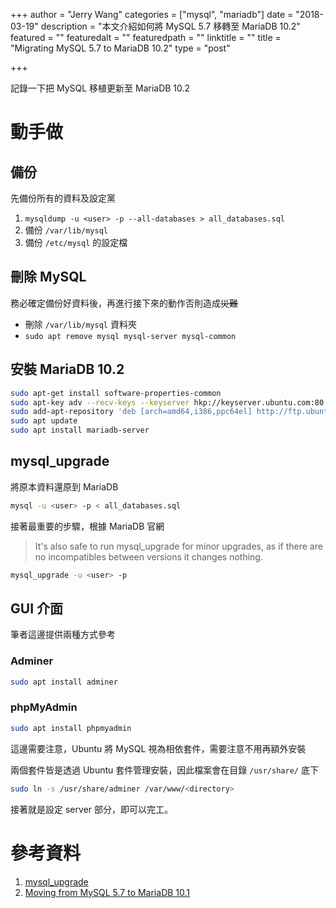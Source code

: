 +++
author = "Jerry Wang"
categories = ["mysql", "mariadb"]
date = "2018-03-19"
description = "本文介紹如何將 MySQL 5.7 移轉至 MariaDB 10.2"
featured = ""
featuredalt = ""
featuredpath = ""
linktitle = ""
title = "Migrating MySQL 5.7 to MariaDB 10.2"
type = "post"

+++

記錄一下把 MySQL 移植更新至 MariaDB 10.2

# 動手做

## 備份

先備份所有的資料及設定黨

1. `mysqldump -u <user> -p --all-databases > all_databases.sql`
1. 備份 `/var/lib/mysql`
1. 備份 `/etc/mysql` 的設定檔

## 刪除 MySQL

務必確定備份好資料後，再進行接下來的動作否則造成~~災難~~

* 刪除 `/var/lib/mysql` 資料夾
* `sudo apt remove mysql mysql-server mysql-common`

## 安裝 MariaDB 10.2

```bash
sudo apt-get install software-properties-common
sudo apt-key adv --recv-keys --keyserver hkp://keyserver.ubuntu.com:80 0xF1656F24C74CD1D8
sudo add-apt-repository 'deb [arch=amd64,i386,ppc64el] http://ftp.ubuntu-tw.org/mirror/mariadb/repo/10.2/ubuntu xenial main'
sudo apt update
sudo apt install mariadb-server
```

## mysql_upgrade

將原本資料還原到 MariaDB

```bash
mysql -u <user> -p < all_databases.sql
```

接著最重要的步驟，根據 MariaDB 官網

> It's also safe to run mysql_upgrade for minor upgrades, as if there are no incompatibles between versions it changes nothing.

```bash
mysql_upgrade -u <user> -p
```

## GUI 介面

筆者這邊提供兩種方式參考

### Adminer

```bash
sudo apt install adminer
```

### phpMyAdmin

```bash
sudo apt install phpmyadmin
```
這邊需要注意，Ubuntu 將 MySQL 視為相依套件，需要注意不用再額外安裝

兩個套件皆是透過 Ubuntu 套件管理安裝，因此檔案會在目錄 `/usr/share/` 底下

```bash
sudo ln -s /usr/share/adminer /var/www/<directory>
```

接著就是設定 server 部分，即可以完工。

# 參考資料

1. [mysql_upgrade](https://mariadb.com/kb/en/library/mysql_upgrade/)
1. [Moving from MySQL 5.7 to MariaDB 10.1
](https://medium.com/@mcloide/moving-from-mysql-5-7-to-mariadb-10-1-c7cb042ed8d8)



